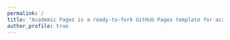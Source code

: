 ```yaml
---
permalink: /
title: "Academic Pages is a ready-to-fork GitHub Pages template for academic personal websites"
author_profile: true
---
```

